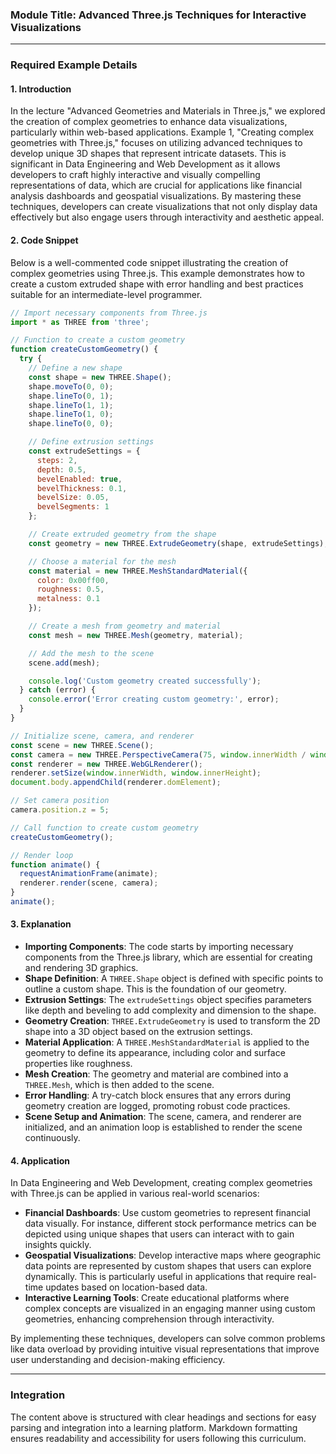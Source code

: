 ### Module Title: Advanced Three.js Techniques for Interactive Visualizations

---

### Required Example Details

#### 1. Introduction

In the lecture "Advanced Geometries and Materials in Three.js," we explored the creation of complex geometries to enhance data visualizations, particularly within web-based applications. Example 1, "Creating complex geometries with Three.js," focuses on utilizing advanced techniques to develop unique 3D shapes that represent intricate datasets. This is significant in Data Engineering and Web Development as it allows developers to craft highly interactive and visually compelling representations of data, which are crucial for applications like financial analysis dashboards and geospatial visualizations. By mastering these techniques, developers can create visualizations that not only display data effectively but also engage users through interactivity and aesthetic appeal.

#### 2. Code Snippet

Below is a well-commented code snippet illustrating the creation of complex geometries using Three.js. This example demonstrates how to create a custom extruded shape with error handling and best practices suitable for an intermediate-level programmer.

```javascript
// Import necessary components from Three.js
import * as THREE from 'three';

// Function to create a custom geometry
function createCustomGeometry() {
  try {
    // Define a new shape
    const shape = new THREE.Shape();
    shape.moveTo(0, 0);
    shape.lineTo(0, 1);
    shape.lineTo(1, 1);
    shape.lineTo(1, 0);
    shape.lineTo(0, 0);

    // Define extrusion settings
    const extrudeSettings = {
      steps: 2,
      depth: 0.5,
      bevelEnabled: true,
      bevelThickness: 0.1,
      bevelSize: 0.05,
      bevelSegments: 1
    };

    // Create extruded geometry from the shape
    const geometry = new THREE.ExtrudeGeometry(shape, extrudeSettings);

    // Choose a material for the mesh
    const material = new THREE.MeshStandardMaterial({
      color: 0x00ff00,
      roughness: 0.5,
      metalness: 0.1
    });

    // Create a mesh from geometry and material
    const mesh = new THREE.Mesh(geometry, material);

    // Add the mesh to the scene
    scene.add(mesh);

    console.log('Custom geometry created successfully');
  } catch (error) {
    console.error('Error creating custom geometry:', error);
  }
}

// Initialize scene, camera, and renderer
const scene = new THREE.Scene();
const camera = new THREE.PerspectiveCamera(75, window.innerWidth / window.innerHeight, 0.1, 1000);
const renderer = new THREE.WebGLRenderer();
renderer.setSize(window.innerWidth, window.innerHeight);
document.body.appendChild(renderer.domElement);

// Set camera position
camera.position.z = 5;

// Call function to create custom geometry
createCustomGeometry();

// Render loop
function animate() {
  requestAnimationFrame(animate);
  renderer.render(scene, camera);
}
animate();
```

#### 3. Explanation

- **Importing Components**: The code starts by importing necessary components from the Three.js library, which are essential for creating and rendering 3D graphics.
- **Shape Definition**: A `THREE.Shape` object is defined with specific points to outline a custom shape. This is the foundation of our geometry.
- **Extrusion Settings**: The `extrudeSettings` object specifies parameters like depth and beveling to add complexity and dimension to the shape.
- **Geometry Creation**: `THREE.ExtrudeGeometry` is used to transform the 2D shape into a 3D object based on the extrusion settings.
- **Material Application**: A `THREE.MeshStandardMaterial` is applied to the geometry to define its appearance, including color and surface properties like roughness.
- **Mesh Creation**: The geometry and material are combined into a `THREE.Mesh`, which is then added to the scene.
- **Error Handling**: A try-catch block ensures that any errors during geometry creation are logged, promoting robust code practices.
- **Scene Setup and Animation**: The scene, camera, and renderer are initialized, and an animation loop is established to render the scene continuously.

#### 4. Application

In Data Engineering and Web Development, creating complex geometries with Three.js can be applied in various real-world scenarios:

- **Financial Dashboards**: Use custom geometries to represent financial data visually. For instance, different stock performance metrics can be depicted using unique shapes that users can interact with to gain insights quickly.
- **Geospatial Visualizations**: Develop interactive maps where geographic data points are represented by custom shapes that users can explore dynamically. This is particularly useful in applications that require real-time updates based on location-based data.
- **Interactive Learning Tools**: Create educational platforms where complex concepts are visualized in an engaging manner using custom geometries, enhancing comprehension through interactivity.

By implementing these techniques, developers can solve common problems like data overload by providing intuitive visual representations that improve user understanding and decision-making efficiency.

---

### Integration

The content above is structured with clear headings and sections for easy parsing and integration into a learning platform. Markdown formatting ensures readability and accessibility for users following this curriculum.